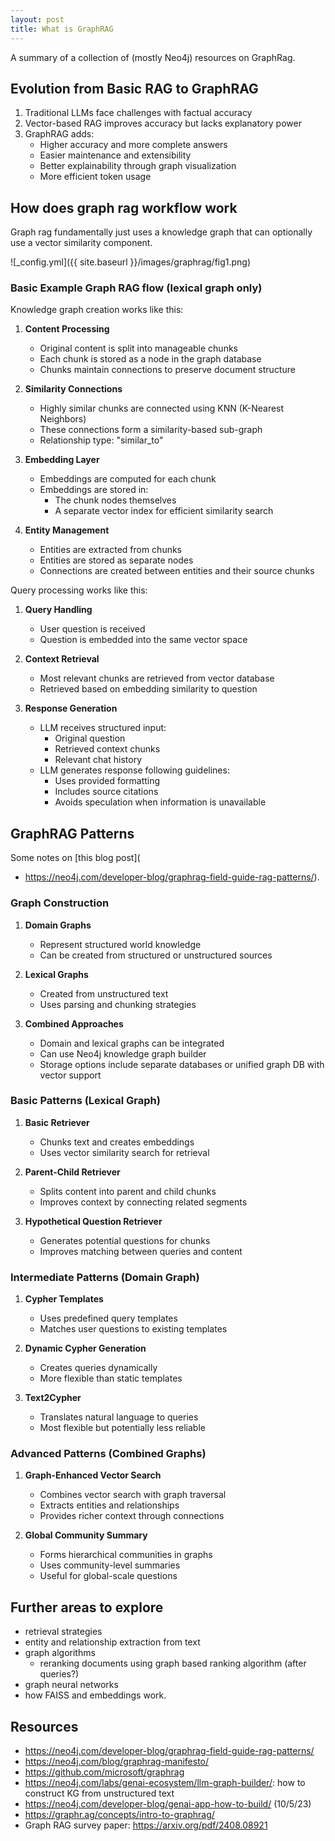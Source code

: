 ```yaml
---
layout: post
title: What is GraphRAG
---
```


A summary of a collection of (mostly Neo4j) resources on GraphRag. 

## Evolution from Basic RAG to GraphRAG
1. Traditional LLMs face challenges with factual accuracy
2. Vector-based RAG improves accuracy but lacks explanatory power
3. GraphRAG adds:
   - Higher accuracy and more complete answers
   - Easier maintenance and extensibility
   - Better explainability through graph visualization
   - More efficient token usage

## How does graph rag workflow work
Graph rag fundamentally just uses a knowledge graph that can optionally use a vector similarity component. 

![_config.yml]({{ site.baseurl }}/images/graphrag/fig1.png)

### Basic Example Graph RAG flow (lexical graph only)
Knowledge graph creation works like this:

1. **Content Processing**
   - Original content is split into manageable chunks
   - Each chunk is stored as a node in the graph database
   - Chunks maintain connections to preserve document structure

2. **Similarity Connections**
   - Highly similar chunks are connected using KNN (K-Nearest Neighbors)
   - These connections form a similarity-based sub-graph
   - Relationship type: "similar_to"

3. **Embedding Layer**
   - Embeddings are computed for each chunk
   - Embeddings are stored in:
     - The chunk nodes themselves
     - A separate vector index for efficient similarity search

4. **Entity Management**
   - Entities are extracted from chunks
   - Entities are stored as separate nodes
   - Connections are created between entities and their source chunks

Query processing works like this:

1. **Query Handling**
   - User question is received
   - Question is embedded into the same vector space

2. **Context Retrieval**
   - Most relevant chunks are retrieved from vector database
   - Retrieved based on embedding similarity to question

3. **Response Generation**
   - LLM receives structured input:
     - Original question
     - Retrieved context chunks
     - Relevant chat history
   - LLM generates response following guidelines:
     - Uses provided formatting
     - Includes source citations
     - Avoids speculation when information is unavailable

## GraphRAG Patterns
Some notes on [this blog post](
- https://neo4j.com/developer-blog/graphrag-field-guide-rag-patterns/).

### Graph Construction
1. **Domain Graphs**
   - Represent structured world knowledge
   - Can be created from structured or unstructured sources

2. **Lexical Graphs**
   - Created from unstructured text
   - Uses parsing and chunking strategies

3. **Combined Approaches**
   - Domain and lexical graphs can be integrated
   - Can use Neo4j knowledge graph builder
   - Storage options include separate databases or unified graph DB with vector support

### Basic Patterns (Lexical Graph)
1. **Basic Retriever**
   - Chunks text and creates embeddings
   - Uses vector similarity search for retrieval

2. **Parent-Child Retriever**
   - Splits content into parent and child chunks
   - Improves context by connecting related segments

3. **Hypothetical Question Retriever**
   - Generates potential questions for chunks
   - Improves matching between queries and content

### Intermediate Patterns (Domain Graph)
1. **Cypher Templates**
   - Uses predefined query templates
   - Matches user questions to existing templates

2. **Dynamic Cypher Generation**
   - Creates queries dynamically
   - More flexible than static templates

3. **Text2Cypher**
   - Translates natural language to queries
   - Most flexible but potentially less reliable

### Advanced Patterns (Combined Graphs)
1. **Graph-Enhanced Vector Search**
   - Combines vector search with graph traversal
   - Extracts entities and relationships
   - Provides richer context through connections

2. **Global Community Summary**
   - Forms hierarchical communities in graphs
   - Uses community-level summaries
   - Useful for global-scale questions

## Further areas to explore
- retrieval strategies
- entity and relationship extraction from text
- graph algorithms
    - reranking documents using graph based ranking algorithm (after queries?)
- graph neural networks
- how FAISS and embeddings work. 

## Resources
- https://neo4j.com/developer-blog/graphrag-field-guide-rag-patterns/
- https://neo4j.com/blog/graphrag-manifesto/
- https://github.com/microsoft/graphrag
- https://neo4j.com/labs/genai-ecosystem/llm-graph-builder/: how to construct KG from unstructured text
- https://neo4j.com/developer-blog/genai-app-how-to-build/  (10/5/23)
- https://graphr.ag/concepts/intro-to-graphrag/ 
- Graph RAG survey paper: https://arxiv.org/pdf/2408.08921